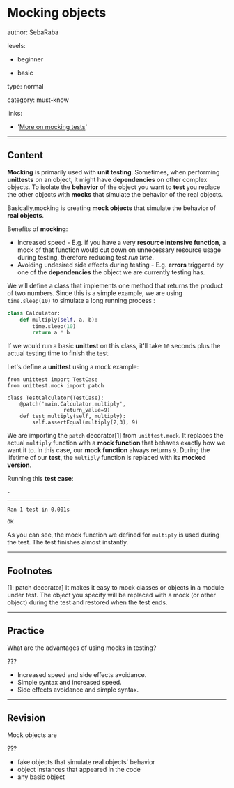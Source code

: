 # Mocking objects
author: SebaRaba

levels:

  - beginner

  - basic

type: normal

category: must-know

links:

  - '[More on mocking tests](https://docs.python.org/3/library/unittest.mock.html)'

---
## Content

**Mocking** is primarily used with **unit testing**. Sometimes, when performing **unittests** on an object, it might have **dependencies** on other complex objects. To isolate the **behavior** of the object you want to **test** you replace the other objects with **mocks** that simulate the behavior of the real objects. 

Basically,mocking is creating **mock objects** that simulate the behavior of **real objects**.

Benefits of **mocking**:
- Increased speed - E.g. if you have a very **resource intensive function**, a mock of that function would cut down on unnecessary resource usage during testing, therefore reducing test *run time*.
- Avoiding undesired side effects during testing - E.g. **errors** triggered by one of the **dependencies** the object we are currently testing has.

We will define a class that implements one method that returns the product of two numbers. Since this is a simple example, we are using `time.sleep(10)` to simulate a long running process :

```python
class Calculator:
    def multiply(self, a, b):
        time.sleep(10)
        return a * b
```
If we would run a basic **unittest** on this class, it'll take `10` seconds plus the actual testing time to finish the test.

Let's define a **unittest** using a mock example:

```
from unittest import TestCase
from unittest.mock import patch

class TestCalculator(TestCase):
    @patch('main.Calculator.multiply',
                  return_value=9)
    def test_multiply(self, multiply):
        self.assertEqual(multiply(2,3), 9)
```

We are importing the `patch` decorator[1] from `unittest.mock`. It replaces the actual `multiply` function with a **mock function** that behaves exactly how we want it to. In this case, our **mock function** always returns `9`. During the lifetime of our **test**, the `multiply` function is replaced with its **mocked version**.

Running this **test case**:

```
.
____________________

Ran 1 test in 0.001s

OK
```

As you can see, the mock function we defined for `multiply` is used during the test. The test finishes almost instantly.

---
## Footnotes

[1: patch decorator]
It makes it easy to mock classes or objects in a module under test. The object you specify will be replaced with a mock (or other object) during the test and restored when the test ends.

---
## Practice

What are the advantages of using mocks in testing?

???

* Increased speed and side effects avoidance.
* Simple syntax and increased speed.
* Side effects avoidance and simple syntax.

---
## Revision

Mock objects are

???

* fake objects that simulate real objects' behavior
* object instances that appeared in the code
* any basic object

